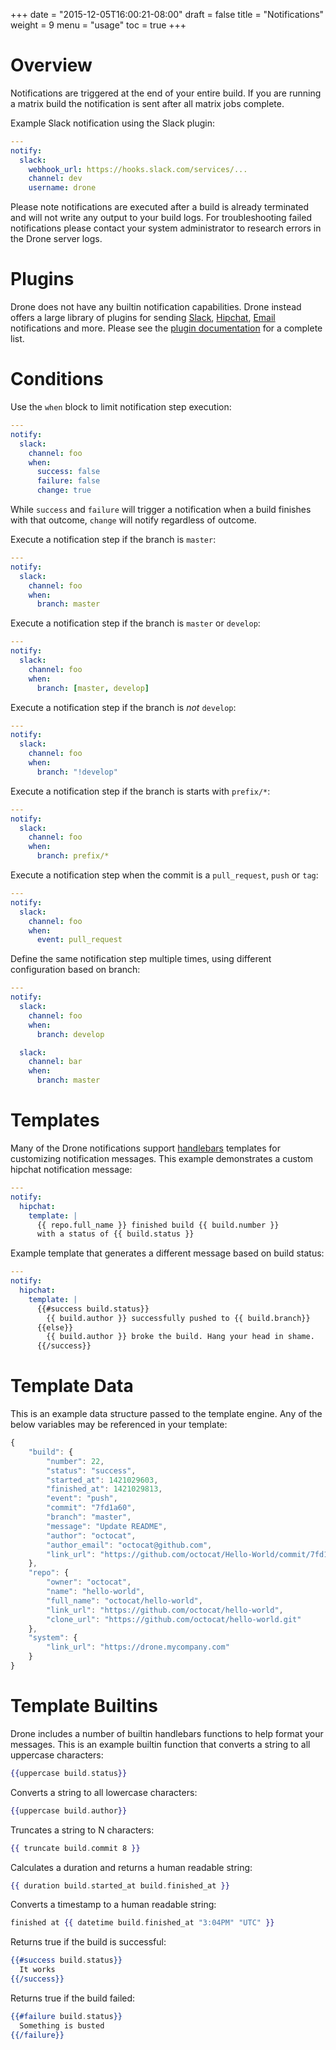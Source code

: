 +++
date = "2015-12-05T16:00:21-08:00"
draft = false
title = "Notifications"
weight = 9
menu = "usage"
toc = true
+++

# Overview

Notifications are triggered at the end of your entire build. If you are running a matrix build the notification is sent after all matrix jobs complete.

Example Slack notification using the Slack plugin:

```yaml
---
notify:
  slack:
    webhook_url: https://hooks.slack.com/services/...
    channel: dev
    username: drone
```

Please note notifications are executed after a build is already terminated and will not write any output to your build logs. For troubleshooting failed notifications please contact your system administrator to research errors in the Drone server logs.

# Plugins

Drone does not have any builtin notification capabilities. Drone instead offers a large library of plugins for sending [Slack](/plugins/slack/), [Hipchat](/plugins/hipchat/), [Email](/plugins/email/) notifications and more. Please see the [plugin documentation](/plugins/) for a complete list.

# Conditions

Use the `when` block to limit notification step execution:

```yaml
---
notify:
  slack:
    channel: foo
    when:
      success: false
      failure: false
      change: true
```

While `success` and `failure` will trigger a notification when a build finishes with that outcome, `change` will notify regardless of outcome.

Execute a notification step if the branch is `master`:

```yaml
---
notify:
  slack:
    channel: foo
    when:
      branch: master
```

Execute a notification step if the branch is `master` or `develop`:

```yaml
---
notify:
  slack:
    channel: foo
    when:
      branch: [master, develop]
```

Execute a notification step if the branch is _not_ `develop`:

```yaml
---
notify:
  slack:
    channel: foo
    when:
      branch: "!develop"
```

Execute a notification step if the branch is starts with `prefix/*`:

```yaml
---
notify:
  slack:
    channel: foo
    when:
      branch: prefix/*
```

Execute a notification step when the commit is a `pull_request`, `push` or `tag`:

```yaml
---
notify:
  slack:
    channel: foo
    when:
      event: pull_request
```

Define the same notification step multiple times, using different configuration based on branch:

```yaml
---
notify:
  slack:
    channel: foo
    when:
      branch: develop

  slack:
    channel: bar
    when:
      branch: master
```

# Templates

Many of the Drone notifications support [handlebars](http://handlebarsjs.com/) templates for customizing notification messages. This example demonstrates a custom hipchat notification message:

```yaml
---
notify:
  hipchat:
    template: |
      {{ repo.full_name }} finished build {{ build.number }}
      with a status of {{ build.status }}
```

Example template that generates a different message based on build status:

```yaml
---
notify:
  hipchat:
    template: |
      {{#success build.status}}
        {{ build.author }} successfully pushed to {{ build.branch}}
      {{else}}
        {{ build.author }} broke the build. Hang your head in shame.
      {{/success}}
```

# Template Data

This is an example data structure passed to the template engine. Any of the below variables may be referenced in your template:

```js
{
    "build": {
        "number": 22,
        "status": "success",
        "started_at": 1421029603,
        "finished_at": 1421029813,
        "event": "push",
        "commit": "7fd1a60",
        "branch": "master",
        "message": "Update README",
        "author": "octocat",
        "author_email": "octocat@github.com",
        "link_url": "https://github.com/octocat/Hello-World/commit/7fd1a60"
    },
    "repo": {
        "owner": "octocat",
        "name": "hello-world",
        "full_name": "octocat/hello-world",
        "link_url": "https://github.com/octocat/hello-world",
        "clone_url": "https://github.com/octocat/hello-world.git"
    },
    "system": {
        "link_url": "https://drone.mycompany.com"
    }
}
```

# Template Builtins

Drone includes a number of builtin handlebars functions to help format your messages. This is an example builtin function that converts a string to all uppercase characters:

```handlebars
{{uppercase build.status}}
```

Converts a string to all lowercase characters:

```handlebars
{{uppercase build.author}}
```

Truncates a string to N characters:

```handlebars
{{ truncate build.commit 8 }}
```

Calculates a duration and returns a human readable string:

```handlebars
{{ duration build.started_at build.finished_at }}
```

Converts a timestamp to a human readable string:

```handlebars
finished at {{ datetime build.finished_at "3:04PM" "UTC" }}
```

Returns true if the build is successful:

```handlebars
{{#success build.status}}
  It works
{{/success}}
```

Returns true if the build failed:

```handlebars
{{#failure build.status}}
  Something is busted
{{/failure}}
```
